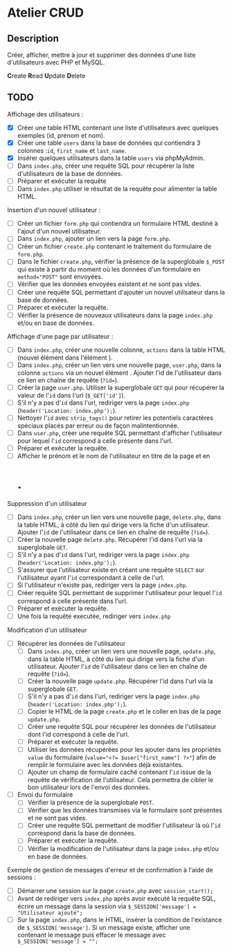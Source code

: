# Atelier CRUD

## Description

Créer, afficher, mettre à jour et supprimer des données d'une liste d'utilisateurs avec PHP et MySQL.

**C**reate
**R**ead
**U**pdate
**D**elete

## TODO

Affichage des utilisateurs :

-   [x] Créer une table HTML contenant une liste d'utilisateurs avec quelques exemples (id, prénom et nom).
-   [x] Créer une table `users` dans la base de données qui contiendra 3 colonnes :`id`, `first_name` et `last_name`.
-   [x] Insérer quelques utilisateurs dans la table `users` via phpMyAdmin.
-   [ ] Dans `index.php`, créer une requête SQL pour récupérer la liste d'utilisateurs de la base de données.
-   [ ] Préparer et exécuter la requête
-   [ ] Dans `index.php` utiliser le résultat de la requête pour alimenter la table HTML.

Insertion d'un nouvel utilisateur :

-   [ ] Créer un fichier `form.php` qui contiendra un formulaire HTML destiné à l'ajout d'un nouvel utilisateur.
-   [ ] Dans `index.php`, ajouter un lien vers la page `form.php`.
-   [ ] Créer un fichier `create.php` contenant le traitement du formulaire de `form.php`.
-   [ ] Dans le fichier `create.php`, vérifier la présence de la superglobale `$_POST` qui existe à partir du moment où les données d'un formulaire en `method="POST"` sont envoyées.
-   [ ] Vérifier que les données envoyées existent et ne sont pas vides.
-   [ ] Créer une requête SQL permettant d'ajouter un nouvel utilisateur dans la base de données.
-   [ ] Préparer et exécuter la requête.
-   [ ] Vérifier la présence de nouveaux utilisateurs dans la page `index.php` et/ou en base de données.

Affichage d'une page par utilisateur :

-   [ ] Dans `index.php`, créer une nouvelle colonne, `actions` dans la table HTML (nouvel élément <th> dans l'élément <thead>).
-   [ ] Dans `index.php`, créer un lien vers une nouvelle page, `user.php`, dans la colonne `actions` via un nouvel élément <td>. Ajouter l'id de l'utilisateur dans ce lien en chaîne de requête (`?id=`).
-   [ ] Créer la page `user.php`. Utiliser la superglobale `GET` qui pour récupérer la valeur de l'`id` dans l'url (`$_GET['id']`).
-   [ ] S'il n'y a pas d'`id` dans l'url, rediriger vers la page `index.php` (`header('Location: index.php');`).
-   [ ] Nettoyer l'`id` avec `strip_tags()` pour retirer les potentiels caractères spéciaux placés par erreur ou de façon malintentionnée.
-   [ ] Dans `user.php`, créer une requête SQL permettant d'afficher l'utilisateur pour lequel l'`id` correspond à celle présente dans l'url.
-   [ ] Préparer et exécuter la requête.
-   [ ] Afficher le prénom et le nom de l'utilisateur en titre de la page et en <h1>.

Suppression d'un utilisateur

-   [ ] Dans `index.php`, créer un lien vers une nouvelle page, `delete.php`, dans la table HTML, à côté du lien qui dirige vers la fiche d'un utilisateur. Ajouter l'`id` de l'utilisateur dans ce lien en chaîne de requête (`?id=`).
-   [ ] Créer la nouvelle page `delete.php`. Récupérer l'id dans l'url via la superglobale `GET`.
-   [ ] S'il n'y a pas d'`id` dans l'url, rediriger vers la page `index.php` (`header('Location: index.php');`).
-   [ ] S'assurer que l'utilisateur existe en créant une requête `SELECT` sur l'utilisateur ayant l'`id` correspondant à celle de l'url.
-   [ ] Si l'utilisateur n'existe pas, rediriger vers la page `index.php`.
-   [ ] Créer requête SQL permettant de supprimer l'utilisateur pour lequel l'`id` correspond à celle présente dans l'url.
-   [ ] Préparer et exécuter la requête.
-   [ ] Une fois la requête executée, rediriger vers `index.php`

Modification d'un utilisateur

-   [ ] Récupérer les données de l'utilisateur
    -   [ ] Dans `index.php`, créer un lien vers une nouvelle page, `update.php`, dans la table HTML, à côté du lien qui dirige vers la fiche d'un utilisateur. Ajouter l'`id` de l'utilisateur dans ce lien en chaîne de requête (`?id=`).
    -   [ ] Créer la nouvelle page `update.php`. Récupérer l'id dans l'url via la superglobale `GET`.
    -   [ ] S'il n'y a pas d'`id` dans l'url, rediriger vers la page `index.php` (`header('Location: index.php');`).
    -   [ ] Copier le HTML de la page `create.php` et le coller en bas de la page `update.php`.
    -   [ ] Créer une requête SQL pour récupérer les données de l'utilisateur dont l'id correspond à celle de l'url.
    -   [ ] Préparer et exécuter la requête.
    -   [ ] Utiliser les données récupérées pour les ajouter dans les propriétés `value` du formulaire (`value="<?= $user["first_name"] ?>"`) afin de remplir le formulaire avec les données déjà existantes.
    -   [ ] Ajouter un champ de formulaire caché contenant l'`id` issue de la requête de vérification de l'utilisateur. Cela permettra de cibler le bon utilisateur lors de l'envoi des données.
-   [ ] Envoi du formulaire
    -   [ ] Vérifier la présence de la superglobale `POST`.
    -   [ ] Vérifier que les données transmises via le formulaire sont présentes et ne sont pas vides.
    -   [ ] Créer une requête SQL permettant de modifier l'utilisateur là où l'`id` correspond dans la base de données.
    -   [ ] Préparer et exécuter la requête.
    -   [ ] Vérifier la modification de l'utilisateur dans la page `index.php` et/ou en base de données.

Exemple de gestion de messages d'erreur et de confirmation à l'aide de sessions :

-   [ ] Démarrer une session sur la page `create.php` avec `session_start();`
-   [ ] Avant de rediriger vers `index.php` après avoir exécuté la requête SQL, écrire un message dans la session via `$_SESSION['message'] = "Utilisateur ajouté";`
-   [ ] Sur la page `index.php`, dans le HTML, insérer la condition de l'existance de `$_SESSION['message']`. Si un message existe, afficher une <div> contenant le message puis effacer le message avec `$_SESSION['message'] = "";`
